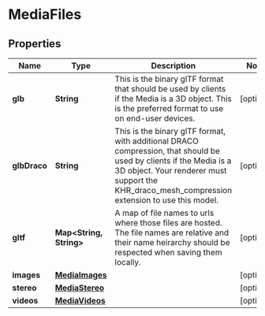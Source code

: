 
# MediaFiles

## Properties
Name | Type | Description | Notes
------------ | ------------- | ------------- | -------------
**glb** | **String** | This is the binary glTF format that should be used by clients if the Media is a 3D object. This is the preferred format to use on end-user devices. |  [optional]
**glbDraco** | **String** | This is the binary glTF format, with additional DRACO compression, that should be used by clients if the Media is a 3D object. Your renderer must support the KHR_draco_mesh_compression extension to use this model. |  [optional]
**gltf** | **Map&lt;String, String&gt;** | A map of file names to urls where those files are hosted. The file names are relative and their name heirarchy should be respected when saving them locally. |  [optional]
**images** | [**MediaImages**](MediaImages.md) |  |  [optional]
**stereo** | [**MediaStereo**](MediaStereo.md) |  |  [optional]
**videos** | [**MediaVideos**](MediaVideos.md) |  |  [optional]



